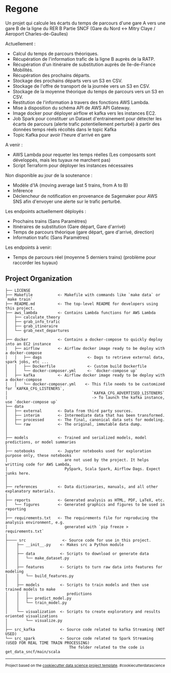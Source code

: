 Regone
==============================

Un projet qui calcule les écarts du temps de parcours d'une gare A vers une gare B de la ligne du RER B Partie SNCF (Gare du Nord &harr; Mitry Claye / Aeroport Charles-de-Gaulles)

Actuellement :
* Calcul du temps de parcours théoriques.
* Récupération de l'information trafic de la ligne B auprès de la RATP.
* Récupération d'un itinéraire de substitution auprès de Ile-de-France Mobilités.
* Récupération des prochains départs.
* Stockage des prochains départs vers un S3 en CSV.
* Stockage de l'offre de transport de la journée vers un S3 en CSV.
* Stockage de la moyenne théorique du temps de parcours vers un S3 en CSV.
* Restitution de l'information à travers des fonctions AWS Lambda.
* Mise à disposition du schéma API de AWS API Gateway.
* Image docker pour déployer airflow et kafka vers les instances EC2.
* Job Spark pour constituer un Dataset d'entrainement pour détecter les écarts de parcours (alerte trafic potentiellement perturbé) à partir des données temps réels récoltés dans le topic Kafka
* Topic Kafka pour avoir l'heure d'arrivé en gare

A venir :
* AWS Lambda pour requeter les temps réelles (Les composants sont développés, mais les tuyaux ne marchent pas)
* Script Terraform pour déployer les instances nécessaires


Non disponible au jour de la soutenance :
* Modèle d'IA (moving average last 5 trains, from A to B)
* Inférence
* Déclencheur de notification en provenance de Sagemaker pour AWS SNS afin d'envoyer une alerte sur le trafic perturbé.

Les endpoints actuellement déployés :
* Prochains trains (Sans Paramètres)
* Itinéraires de substitution (Gare départ, Gare d'arrivé)
* Temps de parcours théorique (gare départ, gare d'arrivé, direction) 
* Information trafic (Sans Paramètres)

Les endpoints à venir:
* Temps de parcours réel (moyenne 5 derniers trains) (problème pour raccorder les tuyaux)

Project Organization
------------

    ├── LICENSE
    ├── Makefile           <- Makefile with commands like `make data` or `make train`
    ├── README.md          <- The top-level README for developers using this project.
    ├── aws_lambda         <- Contains Lambda functions for AWS Lambda
    │   ├── calculate_theory
    │   ├── grab_info_trafic
    │   ├── grab_itineraire
    │   └── grab_next_departures
    │
    ├── docker             <- Contains a docker-compose to quickly deploy into an EC2 instance
    │   ├── airflow        <- Airflow docker image ready to be deploy with a docker-compose
    │   │   ├── dags                    <- Dags to retrieve external data, spark jobs, etc ...
    │   │   ├── Dockerfile              <- Custom build Dockerfile
    │   │   └── docker-composer.yml     <- `docker-compose up`
    │   ├── kafka          <- Airflow docker image ready to be deploy with a docker-compose 
    │   │   └── docker-composer.yml    <- This file needs to be customized for `KAFKA_CFG_LISTENERS`, 
    │                                     `KAFKA_CFG_ADVERTISED_LISTENERS`
    |                                     -> To launch the kafka instance, use `docker-compose up`
    ├── data
    │   ├── external       <- Data from third party sources.
    │   ├── interim        <- Intermediate data that has been transformed.
    │   ├── processed      <- The final, canonical data sets for modeling.
    │   └── raw            <- The original, immutable data dump.
    │
    │
    ├── models             <- Trained and serialized models, model predictions, or model summaries
    │
    ├── notebooks          <- Jupyter notebooks used for exploration purpose only, these notebooks
    │                         are not used by the project. It helps writting code for AWS Lambda,
    │                         PySpark, Scala Spark, Airflow Dags. Expect junks here.
    │                         
    │
    ├── references         <- Data dictionaries, manuals, and all other explanatory materials.
    │
    ├── reports            <- Generated analysis as HTML, PDF, LaTeX, etc.
    │   └── figures        <- Generated graphics and figures to be used in reporting
    │
    ├── requirements.txt   <- The requirements file for reproducing the analysis environment, e.g.
    │                         generated with `pip freeze > requirements.txt`
    │
    ├──── src                <- Source code for use in this project.
    │    ├── __init__.py    <- Makes src a Python module
    │    │
    │    ├── data           <- Scripts to download or generate data
    │    │   └── make_dataset.py
    │    │
    │    ├── features       <- Scripts to turn raw data into features for modeling
    │    │   └── build_features.py
    │    │
    │    ├── models         <- Scripts to train models and then use trained models to make
    │    │   │                 predictions
    │    │   ├── predict_model.py
    │    │   └── train_model.py
    │    │
    │    └── visualization  <- Scripts to create exploratory and results oriented visualizations
    │        └── visualize.py
    │ 
    ├── src_kafka           <- Source code related to kafka Streaming (NOT USED)
    └── src_spark           <- Source code related to Spark Streaming (USED FOR REAL TIME TRAIN PROCESSING)
                                The folder related to the code is get_data_sncf/main/scala

--------

<p><small>Project based on the <a target="_blank" href="https://drivendata.github.io/cookiecutter-data-science/">cookiecutter data science project template</a>. #cookiecutterdatascience</small></p>
